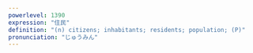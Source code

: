 ```yaml
---
powerlevel: 1390
expression: "住民"
definition: "(n) citizens; inhabitants; residents; population; (P)"
pronunciation: "じゅうみん"
---
```

